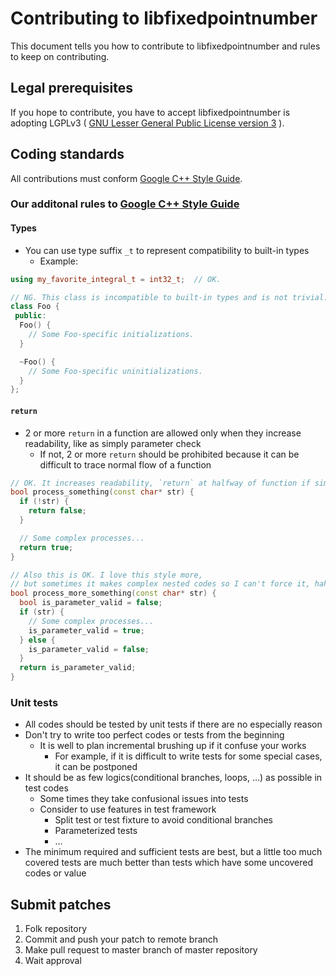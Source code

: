 # Contributing to libfixedpointnumber

This document tells you how to contribute to libfixedpointnumber
and rules to keep on contributing.

## Legal prerequisites

If you hope to contribute,
you have to accept libfixedpointnumber is adopting LGPLv3
( [GNU Lesser General Public License version 3](https://www.gnu.org/licenses/lgpl.html) ).

## Coding standards

All contributions must conform [Google C++ Style Guide](https://google.github.io/styleguide/cppguide.html).

### Our additonal rules to [Google C++ Style Guide](https://google.github.io/styleguide/cppguide.html)

#### Types

- You can use type suffix `_t` to represent compatibility to built-in types
  - Example:
```c++
using my_favorite_integral_t = int32_t;  // OK.

// NG. This class is incompatible to built-in types and is not trivial.
class Foo {
 public:
  Foo() {
    // Some Foo-specific initializations.
  }

  ~Foo() {
    // Some Foo-specific uninitializations.
  }
};

```

#### `return`

- 2 or more `return` in a function are allowed only when they increase readability, like as simply parameter check
  - If not, 2 or more `return` should be prohibited because it can be difficult to trace normal flow of a function
```C++
// OK. It increases readability, `return` at halfway of function if simply parameter check is failed.
bool process_something(const char* str) {
  if (!str) {
    return false;
  }

  // Some complex processes...
  return true;
}

// Also this is OK. I love this style more,
// but sometimes it makes complex nested codes so I can't force it, haha.
bool process_more_something(const char* str) {
  bool is_parameter_valid = false;
  if (str) {
    // Some complex processes...
    is_parameter_valid = true;
  } else {
    is_parameter_valid = false;
  }
  return is_parameter_valid;
}
```

### Unit tests

- All codes should be tested by unit tests if there are no especially reason
- Don't try to write too perfect codes or tests from the beginning
  - It is well to plan incremental brushing up if it confuse your works
    - For example, if it is difficult to write tests for some special cases, it can be postponed
- It should be as few logics(conditional branches, loops, ...) as possible in test codes
  - Some times they take confusional issues into tests
  - Consider to use features in test framework
    - Split test or test fixture to avoid conditional branches
    - Parameterized tests
    - ...
- The minimum required and sufficient tests are best,
  but a little too much covered tests are much better than tests which have some uncovered codes or value

## Submit patches

1. Folk repository
1. Commit and push your patch to remote branch
1. Make pull request to master branch of master repository
1. Wait approval
